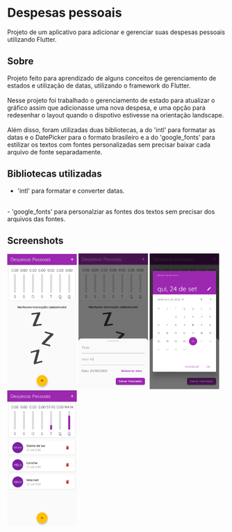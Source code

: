 # Despesas pessoais

Projeto de um aplicativo para adicionar e gerenciar suas despesas pessoais utilizando Flutter.

## Sobre

Projeto feito para aprendizado de alguns conceitos de gerenciamento de estados e utilização de datas, utilizando o framework do Flutter.
<br><br>
Nesse projeto foi trabalhado o gerenciamento de estado para atualizar o gráfico assim que adicionasse uma nova despesa, e uma opção para redesenhar o layout quando o dispotivo estivesse na orientação landscape.
<br><br>
Além disso, foram utilizadas duas bibliotecas, a do 'intl' para formatar as datas e o DatePicker para o formato brasileiro e a do 'google_fonts' para estilizar os textos com fontes personalizadas sem precisar baixar cada arquivo de fonte separadamente.

## Bibliotecas utilizadas

- 'intl' para formatar e converter datas.
<br>
- 'google_fonts' para personalziar as fontes dos textos sem precisar dos arquivos das fontes.

## Screenshots

<p float="left">
  <img src="screenshots/screenshot1.png" width="160" />
  <img src="screenshots/screenshot2.png" width="160" /> 
  <img src="screenshots/screenshot3.png" width="160" />
  <img src="screenshots/screenshot4.png" width="160" />
</p>